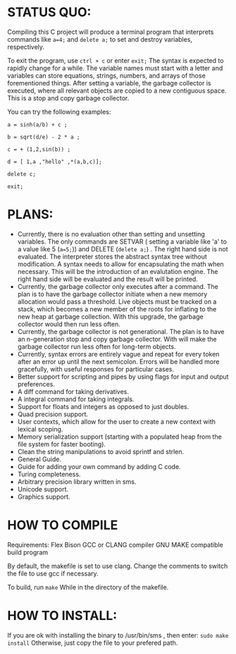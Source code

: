 # STATUS QUO:
Compiling this C project will produce a terminal program that interprets commands like `a=4;` and `delete a;` to set and destroy variables, respectively.

To exit the program, use `ctrl + c` or enter `exit;` The syntax is expected to rapidly change for a while. 
The variable names must start with a letter and variables can store equations, strings, numbers, and arrays of those forementioned things.
After setting a variable, the garbage collector is executed, where all relevant objects are copied to a new contiguous space. This is a stop and copy garbage collector. 

You can try the following examples:

`a = sinh(a/b) + c ;`

`b = sqrt(d/e) - 2 * a ;` 

`c = + (1,2,sin(b)) ;`

`d = [ 1,a ,"hello" ,*(a,b,c)];`

`delete c; `

`exit; `


# PLANS:
- Currently, there is no evaluation other than setting and unsetting variables. The only commands are SETVAR ( setting a variable like 'a' to a value like 5 (`a=5;`)) and DELETE (`delete a;`) . The right hand side is not evaluated. The interpreter stores the abstract syntax tree without modification. A syntax needs to allow for encapsulating the math when necessary. This will be the introduction of an evalutation engine. The right hand side will be evaluated and the result will be printed. 
- Currently, the garbage collector only executes after a command. The plan is to have the garbage collector initiate when a new memory allocation would pass a threshold. Live objects must be tracked on a stack, which becomes a new member of the roots for inflating to the new heap at garbage collection. With this upgrade, the garbage collector would then run less often.
- Currently, the garbage collector is not generational. The plan is to have an n-generation stop and copy garbage collector. With will make the garbage collector run less often for long-term objects.
- Currently, syntax errors are entirely vague and repeat for every token after an error up until the next semicolon. Errors will be handled more gracefully, with useful responses for particular cases.
- Better support for scripting and pipes by using flags for input and output preferences.
- A diff command for taking derivatives.
- A integral command for taking integrals.
- Support for floats and integers as opposed to just doubles.
- Quad precision support.
- User contexts, which allow for the user to create a new context with lexical scoping.
- Memory serialization support (starting with a populated heap from the file system for faster booting).
- Clean the string manipulations to avoid sprintf and strlen.
- General Guide.
- Guide for adding your own command by adding C code.
- Turing completeness.
- Arbitrary precision library written in sms.
- Unicode support.
- Graphics support.

# HOW TO COMPILE

Requirements:
Flex
Bison
GCC or CLANG compiler
GNU MAKE compatible build program

By default, the makefile is set to use clang. Change the comments to switch the file to use gcc if necessary.


To build, run 
`make`
While in the directory of the makefile.

# HOW TO INSTALL:
If you are ok with installing the binary to /usr/bin/sms , then enter:
`sudo make install`
Otherwise, just copy the file to your prefered path.
